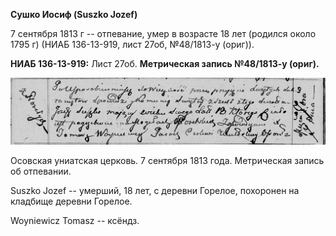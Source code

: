 **Сушко Иосиф (Suszko Jozef)**

7 сентября 1813 г -- отпевание, умер в возрасте 18 лет (родился около
1795 г) (НИАБ 136-13-919, лист 27об, №48/1813-у (ориг)).

**НИАБ 136-13-919:** Лист 27об. **Метрическая запись №48/1813-у
(ориг).**

![](./media/e54f6f0f5ca07c868599ae876aba15e1fca72eee.png)

Осовская униатская церковь. 7 сентября 1813 года. Метрическая запись об
отпевании.

Suszko Jozef -- умерший, 18 лет, с деревни Горелое, похоронен на
кладбище деревни Горелое.

Woyniewicz Tomasz -- ксёндз.
